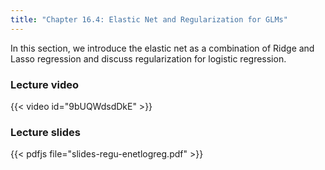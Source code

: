 ```yaml
---
title: "Chapter 16.4: Elastic Net and Regularization for GLMs"
---
```

In this section, we introduce the elastic net as a combination of Ridge and Lasso regression and discuss regularization for logistic regression. 

<!--more-->

### Lecture video

{{< video id="9bUQWdsdDkE" >}}

### Lecture slides

{{< pdfjs file="slides-regu-enetlogreg.pdf" >}}
